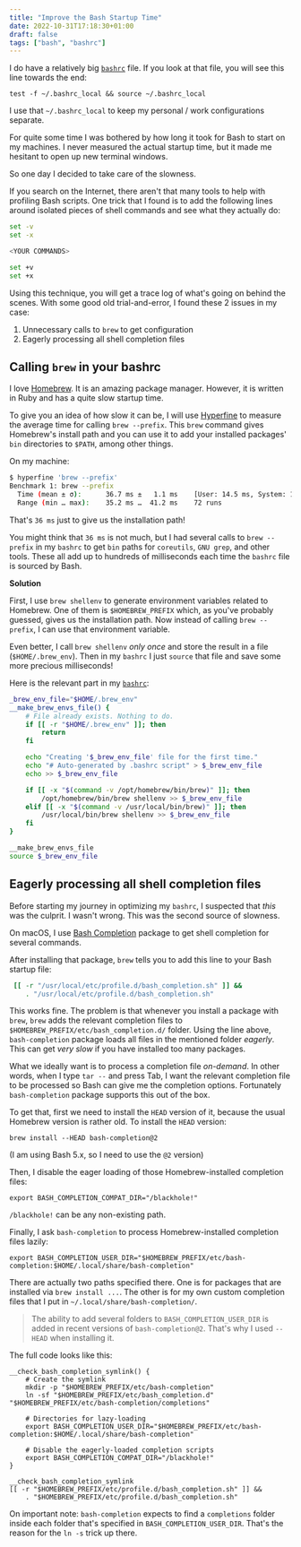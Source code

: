 ```yaml
---
title: "Improve the Bash Startup Time"
date: 2022-10-31T17:18:30+01:00
draft: false
tags: ["bash", "bashrc"]
---
```


I do have a relatively big [`bashrc`][my-bashrc] file. If you look at that file, you will see this line towards the end:
```
test -f ~/.bashrc_local && source ~/.bashrc_local
```

I use that `~/.bashrc_local` to keep my personal / work configurations separate.


For quite some time I was bothered by how long it took for Bash to start on my machines. I never measured the actual startup time, but it made me hesitant to open up new terminal windows.

So one day I decided to take care of the slowness.

If you search on the Internet, there aren't that many tools to help with profiling Bash scripts. One trick that I found is to add the following lines around isolated pieces of shell commands and see what they actually do:

```bash
set -v
set -x 

<YOUR COMMANDS>

set +v
set +x
```

Using this technique, you will get a trace log of what's going on behind the scenes. With some good old trial-and-error, I found these 2 issues in my case:

1. Unnecessary calls to `brew` to get configuration
2. Eagerly processing all shell completion files


## Calling `brew` in your bashrc

I love [Homebrew][homebrew]. It is an amazing package manager. However, it is written in Ruby and has a quite slow startup time.

To give you an idea of how slow it can be, I will use [Hyperfine][hyperfine] to measure the average time for calling `brew --prefix`. This `brew` command gives Homebrew's install path and you can use it to add your installed packages' `bin` directories to `$PATH`, among other things.

On my machine:

```bash
$ hyperfine 'brew --prefix'
Benchmark 1: brew --prefix
  Time (mean ± σ):      36.7 ms ±   1.1 ms    [User: 14.5 ms, System: 14.7 ms]
  Range (min … max):    35.2 ms …  41.2 ms    72 runs
```

That's `36 ms` just to give us the installation path!

You might think that `36 ms` is not much, but I had several calls to `brew --prefix` in my `bashrc` to get `bin` paths for `coreutils`, `GNU grep`, and other tools. These all add up to hundreds of milliseconds each time the `bashrc` file is sourced by Bash.

**Solution**

First, I use `brew shellenv` to generate environment variables related to Homebrew. One of them is `$HOMEBREW_PREFIX` which, as you've probably guessed, gives us the installation path. Now instead of calling `brew --prefix`, I can use that environment variable.

Even better, I call `brew shellenv` *only once* and store the result in a file (`$HOME/.brew_env`). Then in my `bashrc` I just `source` that file and save some more precious milliseconds!

Here is the relevant part in my [`bashrc`][my-bashrc]:

```bash
_brew_env_file="$HOME/.brew_env"
__make_brew_envs_file() {
    # File already exists. Nothing to do.
    if [[ -r "$HOME/.brew_env" ]]; then
        return
    fi

    echo "Creating '$_brew_env_file' file for the first time."
    echo "# Auto-generated by .bashrc script" > $_brew_env_file
    echo >> $_brew_env_file

    if [[ -x "$(command -v /opt/homebrew/bin/brew)" ]]; then
        /opt/homebrew/bin/brew shellenv >> $_brew_env_file
    elif [[ -x "$(command -v /usr/local/bin/brew)" ]]; then
        /usr/local/bin/brew shellenv >> $_brew_env_file
    fi
}

__make_brew_envs_file
source $_brew_env_file
```

## Eagerly processing all shell completion files

Before starting my journey in optimizing my `bashrc`, I suspected that *this* was the culprit. I wasn't wrong. This was the second source of slowness.

On macOS, I use [Bash Completion][bash-comp] package to get shell completion for several commands.

After installing that package, `brew` tells you to add this line to your Bash startup file:

```bash
 [[ -r "/usr/local/etc/profile.d/bash_completion.sh" ]] && 
    . "/usr/local/etc/profile.d/bash_completion.sh"
```

This works fine. The problem is that whenever you install a package with `brew`, `brew` adds the relevant completion files to `$HOMEBREW_PREFIX/etc/bash_completion.d/` folder. Using the line above, `bash-completion` package loads all files in the mentioned folder *eagerly*. This can get *very slow* if you have installed too many packages.

What we ideally want is to process a completion file *on-demand*. In other words, when I type `tar --` and press Tab, I want the relevant completion file to be processed so Bash can give me the completion options. Fortunately `bash-completion` package supports this out of the box.

To get that, first we need to install the `HEAD` version of it, because the usual Homebrew version is rather old. To install the `HEAD` version:

```
brew install --HEAD bash-completion@2
```

(I am using Bash 5.x, so I need to use the `@2` version)


Then, I disable the eager loading of those Homebrew-installed completion files:

```
export BASH_COMPLETION_COMPAT_DIR="/blackhole!"
```

`/blackhole!` can be any non-existing path.

Finally, I ask `bash-completion` to process Homebrew-installed completion files lazily:

```
export BASH_COMPLETION_USER_DIR="$HOMEBREW_PREFIX/etc/bash-completion:$HOME/.local/share/bash-completion"
```

There are actually two paths specified there. One is for packages that are installed via `brew install ...`. The other is for my own custom completion files that I put in `~/.local/share/bash-completion/`.

> The ability to add several folders to `BASH_COMPLETION_USER_DIR` is added in recent versions of `bash-completion@2`. That's why I used `--HEAD` when installing it.

The full code looks like this:
```
__check_bash_completion_symlink() {
    # Create the symlink
    mkdir -p "$HOMEBREW_PREFIX/etc/bash-completion"
    ln -sf "$HOMEBREW_PREFIX/etc/bash_completion.d" "$HOMEBREW_PREFIX/etc/bash-completion/completions"

    # Directories for lazy-loading
    export BASH_COMPLETION_USER_DIR="$HOMEBREW_PREFIX/etc/bash-completion:$HOME/.local/share/bash-completion"

    # Disable the eagerly-loaded completion scripts
    export BASH_COMPLETION_COMPAT_DIR="/blackhole!"
}

__check_bash_completion_symlink
[[ -r "$HOMEBREW_PREFIX/etc/profile.d/bash_completion.sh" ]] && 
    . "$HOMEBREW_PREFIX/etc/profile.d/bash_completion.sh"
```

On important note: `bash-completion` expects to find a `completions` folder inside each folder that's specified in `BASH_COMPLETION_USER_DIR`. That's the reason for the `ln -s` trick up there.


[my-bashrc]: https://github.com/smbl64/dotfiles/blob/master/bash/bashrc
[hyperfine]: https://github.com/sharkdp/hyperfine
[homebrew]: https://brew.sh/
[bash-comp]: https://github.com/scop/bash-completion

